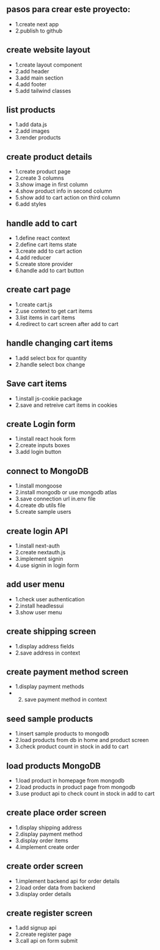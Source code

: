 ## pasos para crear este proyecto:
- 1.create next app
- 2.publish to github

## create website layout
- 1.create layout component
- 2.add header
- 3.add main section
- 4.add footer
- 5.add tailwind classes

## list products
- 1.add data.js
- 2.add images
- 3.render products

## create product details
- 1.create product page
- 2.create 3 columns
- 3.show image in first column
- 4.show product info in second column
- 5.show add to cart action on third column
- 6.add styles
 
## handle add to cart 
- 1.define react context
- 2.define cart items state
- 3.create add to cart action
- 4.add reducer
- 5.create store provider
- 6.handle add to cart button

## create cart page
- 1.create cart.js
- 2.use context to get cart items
- 3.list items in cart items
- 4.redirect to cart screen after add to cart

## handle changing cart items 
- 1.add select box for quantity
- 2.handle select box change

## Save cart items 
- 1.install js-cookie package
- 2.save and retreive cart items in cookies

## create Login form 
- 1.install react hook form
- 2.create inputs boxes
- 3.add login button

## connect to MongoDB
- 1.install mongoose
- 2.install mongodb or use mongodb atlas
- 3.save connection url in.env file
- 4.create db utils file
- 5.create sample users

## create login API
- 1.install next-auth
- 2.create nextauth.js
- 3.implement signin
- 4.use signin in login form

## add user menu
- 1.check user authentication
- 2.install headlessui
- 3.show user menu

## create shipping screen
- 1.display address fields
- 2.save address in context

## create payment method screen
- 1.display payment methods
- 2. save payment method in context

## seed sample products
- 1.insert sample products to mongodb
- 2.load products from db in home and product screen
- 3.check product count in stock in add to cart

## load products MongoDB
- 1.load product in homepage from mongodb
- 2.load products in product page from mongodb
- 3.use product api to check count in stock in add to cart

## create place order screen
- 1.display shipping address
- 2.display payment method
- 3.display order items 
- 4.implement create order

## create order screen
- 1.implement backend api for order details
- 2.load order data from backend
- 3.display order details

## create register screen
- 1.add signup api 
- 2.create register page 
- 3.call api on form submit